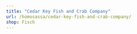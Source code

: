 ```yaml
---
title: "Cedar Key Fish and Crab Company"
url: /homosassa/cedar-key-fish-and-crab-company/
shop: Fisch
---
```

